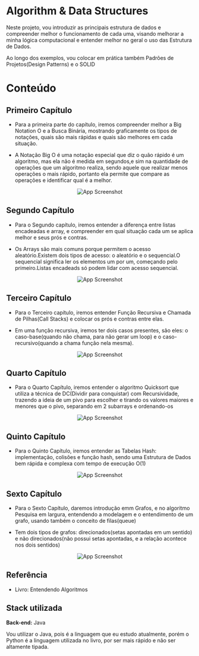 
# Algorithm & Data Structures


Neste projeto, vou introduzir as principais estrutura de dados e compreender melhor o funcionamento de cada uma, visando melhorar a minha lógica computacional e entender melhor no geral o uso das Estrutura de Dados.

Ao longo dos exemplos, vou colocar em prática também Padrões de Projetos(Design Patterns) e o SOLID




<h1>Conteúdo</h1>

<h2 font-weigth="bold">Primeiro Capítulo</h2>

- Para a primeira parte do capítulo, iremos compreender melhor a Big Notation O e a Busca Binária, mostrando graficamente os tipos de notações, quais são mais rápidas e quais são melhores em cada situação.
  
  
- A Notação Big O é uma notação especial que diz o quão rápido é um algoritmo, mas ela não é medida em segundos,e sim na quantidade de operações que um algoritmo realiza, sendo aquele que realizar menos operações o mais rápido, portanto ela permite que compare as operações e identificar qual é a melhor.

<p align="center">
  <img src="https://miro.medium.com/v2/resize:fit:650/1*6mpaXFsrRPFXSKXK5Qgm8w.png" alt="App Screenshot">
</p>


<h2>Segundo Capítulo</h2>

- Para o Segundo capítulo, iremos entender a diferença entre listas encadeadas e array, e compreender em qual situação cada um se aplica melhor e seus prós e contras.

- Os Arrays são mais comuns porque permitem o acesso aleatório.Existem dois tipos de acesso: o aleatório e o sequencial.O sequencial significa ler os elementos um por um, começando pelo primeiro.Listas encadeads só podem lidar com acesso sequencial.

<p align="center">
  <img src="https://miro.medium.com/v2/resize:fit:600/1*NLISyawxBDJjJukZtpE95w.png" alt="App Screenshot">
</p>

<h2>Terceiro Capítulo</h2>

- Para o Terceiro capítulo, iremos entender Função Recursiva e Chamada de Pilhas(Call Stacks) e colocar os prós e contras entre elas.

- Em uma função recursiva, iremos ter dois casos presentes, são eles: o caso-base(quando não chama, para não gerar um loop) e o caso-recursivo(quando a chama  função nela mesma).

<p align="center">
  <img src="https://cdn.discordapp.com/attachments/916137228688830474/1235710249592295464/image.png?ex=66355c59&is=66340ad9&hm=4405deea05332a16bdc6b6142013c4d72fa39654b1829d9323d082d83a524c5e&" alt="App Screenshot">
</p>

<h2>Quarto Capítulo</h2>
  
- Para o Quarto Capítulo, iremos entender o algoritmo Quicksort que utiliza a técnica de DC(Dividir para conquistar) com Recursividade, trazendo a ideia de um pivo para escolher e tirando os valores maiores e menores que o pivo, separando em 2 subarrays e ordenando-os

<p align="center">
  <img src="https://miro.medium.com/v2/resize:fit:577/1*bIJvejLlEshkf-ehYJJlWQ.png" alt="App Screenshot">
</p>

<h2>Quinto Capítulo</h2>

- Para o Quinto Capítulo, iremos entender as Tabelas Hash: implementação, colisões e função hash, sendo uma Estrutura de Dados bem rápida e complexa com tempo de execução O(1)

<p align="center">
  <img src="https://encrypted-tbn0.gstatic.com/images?q=tbn:ANd9GcSGKHECkMlsZui8yH9sMQFY02CcpxJlekdZng&usqp=CAU" alt="App Screenshot">
</p>

<h2>Sexto Capítulo</h2>

- Para o Sexto Capítulo, daremos introdução emm Grafos, e no algoritmo Pesquisa em largura, entendendo a modelagem e o entendimento de um grafo, usando também o conceito de filas(queue)

- Tem dois tipos de grafos: direcionados(setas apontadas em um sentido) e não direcionados(não possui setas apontadas, e a relação acontece nos dois sentidos)

<p align="center">
  <img src="https://cdn.kastatic.org/ka-perseus-images/2b4922a8372b82d83bfb5eb416f338fc38b57d96.png" alt="App Screenshot">
</p>





## Referência

 - Livro: Entendendo Algoritmos


## Stack utilizada

**Back-end:** Java

Vou utilizar o Java, pois é a linguagem que eu estudo atualmente, porém o Python é a linguagem utilizada no livro, por ser mais rápido e não ser altamente tipada.



